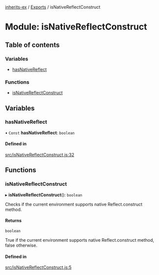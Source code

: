 [inherits-ex](../README.md) / [Exports](../modules.md) / isNativeReflectConstruct

# Module: isNativeReflectConstruct

## Table of contents

### Variables

- [hasNativeReflect](isNativeReflectConstruct.md#hasnativereflect)

### Functions

- [isNativeReflectConstruct](isNativeReflectConstruct.md#isnativereflectconstruct)

## Variables

### hasNativeReflect

• `Const` **hasNativeReflect**: `boolean`

#### Defined in

[src/isNativeReflectConstruct.js:32](https://github.com/snowyu/inherits-ex.js/blob/c5e1b22/src/isNativeReflectConstruct.js#L32)

## Functions

### isNativeReflectConstruct

▸ **isNativeReflectConstruct**(): `boolean`

Checks if the current environment supports native Reflect.construct method.

#### Returns

`boolean`

True if the current environment supports native Reflect.construct method, false otherwise.

#### Defined in

[src/isNativeReflectConstruct.js:5](https://github.com/snowyu/inherits-ex.js/blob/c5e1b22/src/isNativeReflectConstruct.js#L5)

